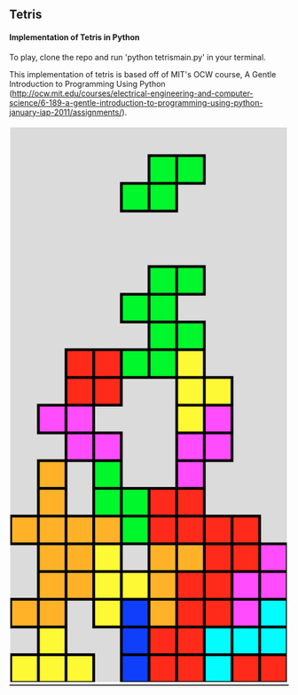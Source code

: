 ## Tetris

#### Implementation of Tetris in Python

To play, clone the repo and run 'python tetrismain.py' in your terminal.

This implementation of tetris is based off of MIT's OCW course, A Gentle Introduction to Programming Using Python (http://ocw.mit.edu/courses/electrical-engineering-and-computer-science/6-189-a-gentle-introduction-to-programming-using-python-january-iap-2011/assignments/).

![Tetris](tetris.png)
